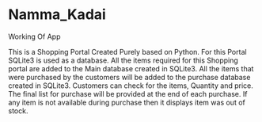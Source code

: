 # Namma_Kadai

Working Of App

This is a Shopping Portal Created Purely based on Python.
For this Portal SQLite3 is used as a database.
All the items required for this Shopping portal are added to the Main database created in SQLite3.
All the items that were purchased by the customers will be added to the purchase database created in SQLite3.
Customers can check for the items, Quantity and price.
The final list for purchase will be provided at the end of each purchase.
If any item is not available during purchase then it displays item was out of stock.

